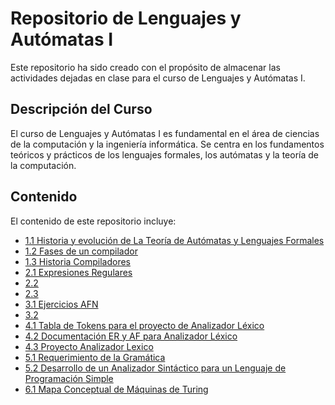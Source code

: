 # Repositorio de Lenguajes y Autómatas I

Este repositorio ha sido creado con el propósito de almacenar las actividades dejadas en clase para el curso de Lenguajes y Autómatas I.

## Descripción del Curso

El curso de Lenguajes y Autómatas I es fundamental en el área de ciencias de la computación y la ingeniería informática. Se centra en los fundamentos teóricos y prácticos de los lenguajes formales, los autómatas y la teoría de la computación.

## Contenido

El contenido de este repositorio incluye:

- [1.1 Historia y evolución de La Teoría de Autómatas y Lenguajes Formales](Tema1/Tarea1.1.md)
- [1.2 Fases de un compilador](Tema1/Tarea1.2.pdf)
- [1.3 Historia Compiladores](Tema1/Tarea1.3.pdf)
- [2.1 Expresiones Regulares](Tema2/Tarea2.1.md)
- [2.2 ](Tema2/Tarea2.2.md)
- [2.3 ](Tema2/Tarea2.3.md)
- [3.1 Ejercicios AFN](Tema3/Tarea3.1.md)
- [3.2 ](Tema3/Tarea3.2.md)
- [4.1 Tabla de Tokens para el proyecto de Analizador Léxico](Tema4)
- [4.2 Documentación ER y AF para Analizador Léxico](Tema4)
- [4.3 Proyecto Analizador Lexico](Tema4)
- [5.1 Requerimiento de la Gramática](Tema5)
- [5.2 Desarrollo de un Analizador Sintáctico para un Lenguaje de Programación Simple](Tema5)
- [6.1 Mapa Conceptual de Máquinas de Turing](Tema6/Tarea6.1.md)
